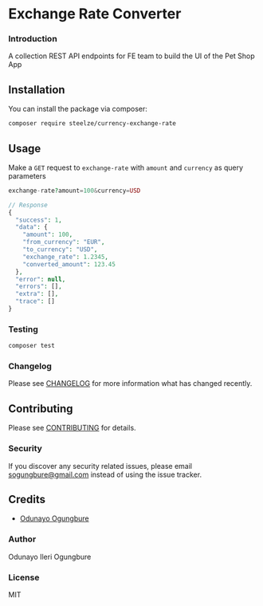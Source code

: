 # Exchange Rate Converter

### Introduction
A collection REST API endpoints for FE team to build the UI of the Pet Shop App

## Installation

You can install the package via composer:

```bash
composer require steelze/currency-exchange-rate
```

## Usage

Make a `GET` request to `exchange-rate` with `amount` and `currency` as query parameters

```php
exchange-rate?amount=100&currency=USD

// Response
{
  "success": 1,
  "data": {
    "amount": 100,
    "from_currency": "EUR",
    "to_currency": "USD",
    "exchange_rate": 1.2345,
    "converted_amount": 123.45
  },
  "error": null,
  "errors": [],
  "extra": [],
  "trace": []
}
```


### Testing

```bash
composer test
```

### Changelog

Please see [CHANGELOG](CHANGELOG.md) for more information what has changed recently.

## Contributing

Please see [CONTRIBUTING](CONTRIBUTING.md) for details.

### Security

If you discover any security related issues, please email sogungbure@gmail.com instead of using the issue tracker.

## Credits

-   [Odunayo Ogungbure](https://github.com/steelze)

### Author
Odunayo Ileri Ogungbure

### License 
MIT
